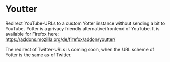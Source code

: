 # Youtter
Redirect YouTube-URLs to a custom Yotter instance without sending a bit to YouTube. 
Yotter is a privacy friendly alternative/frontend of YouTube. It is available for Firefox here: https://addons.mozilla.org/de/firefox/addon/youtter/ 

The redirect of Twitter-URLs is coming soon, when the URL scheme of Yotter is the same as of Twitter.
